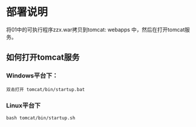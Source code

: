 # 部署说明

将01中的可执行程序zzx.war拷贝到tomcat: webapps 中，然后在打开tomcat服务。

## 如何打开tomcat服务
### Windows平台下：
	双击打开 tomcat/bin/startup.bat

### Linux平台下
	bash tomcat/bin/startup.sh

